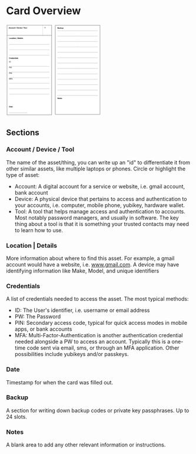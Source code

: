 # Card Overview

<img src="card/front.png" alt="front" height="250"/>
<img src="card/back.png" alt="back" height="250"/>

## Sections

### Account / Device / Tool
The name of the asset/thing, you can write up an "id" to differentiate it from other similar assets, like multiple laptops or phones. Circle or highlight the type of asset:
- Account: A digital account for a service or website, i.e. gmail account, bank account
- Device: A physical device that pertains to access and authentication to your accounts, i.e. computer, mobile phone, yubikey, hardware wallet.
- Tool: A tool that helps manage access and authentication to accounts. Most notably password managers, and usually in software. The key thing about a tool is that it is something your trusted contacts may need to learn how to use.

### Location | Details
More information about where to find this asset. For example, a gmail account would have a website, i.e. www.gmail.com. A device may have identifying information like Make, Model, and unique identifiers

### Credentials
A list of credentials needed to access the asset. The most typical methods:
- ID: The User's identifier, i.e. username or email address
- PW: The Password
- PIN: Secondary access code, typical for quick access modes in mobile apps, or bank accounts
- MFA: Multi-Factor-Authentication is another authentication credential needed alongside a PW to access an account. Typically this is a one-time code sent via email, sms, or through an MFA application. Other possibilities include yubikeys and/or passkeys.

### Date
Timestamp for when the card was filled out.

### Backup
A section for writing down backup codes or private key passphrases. Up to 24 slots.

### Notes
A blank area to add any other relevant information or instructions.

